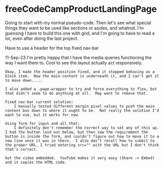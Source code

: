 # freeCodeCampProductLandingPage

Going to start with my normal pseudo-code.  Then let's see what special things they want to be used like sections or asides, and whatnot.  I'm guessing I have to build this one with grid, and I'm going to have to read a lot, even after doing the last project.

Have to use a header for the top fixed nav-bar

11-Sep-23
    I'm pretty happy that I have the media queries functioning the way I want them to.  Cool to see the layout actually act responsively.

    Okay, I made the header position fixed, and it stopped behaving as a block item.  Now the main-content is underneath it, and I can't get it to move down.....  

    I also added a .page-wrapper to try and force everything to flex, but that didn't seem to do anything at all.  May want to remove that.

    Fixed nav-bar current solution:
        I manually tested different margin pixel values to push the main content box down to where it ought to be.  Not really the solution I'd want to use, but it works for now.

    Using form for input and all that:
        I definitely don't remember the correct way to set any of this up.  I had the button laid out below, but then saw the requirement the button is inside the form, and couldn't figure out how to move it to a new line once it was in there.  I also don't recall how to submit to the proper URL, I tried entering src="" with the URL but I don't think that's correct.

    Got the video embedded.  YouTube makes it very easy (Share -> Embed) and it copies the HTML code.